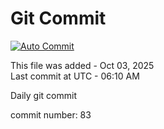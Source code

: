 # Git Commit
[![Auto Commit](https://github.com/alorup/active/actions/workflows/main.yml/badge.svg)](https://github.com/alorup/active/actions/workflows/main.yml)

This file was added - Oct 03, 2025  
Last commit at UTC - 06:10 AM

Daily git commit

commit number: 83
